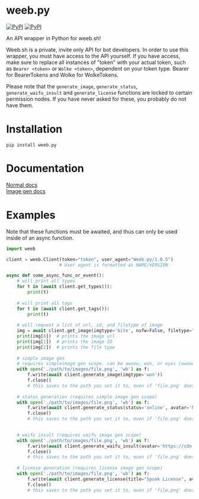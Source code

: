 # weeb.py

[![PyPI](https://img.shields.io/pypi/v/weeb.py.svg)](https://pypi.org/project/weeb.py/)
[![PyPI](https://img.shields.io/pypi/pyversions/weeb.py.svg)](https://pypi.org/project/weeb.py/)

An API wrapper in Python for weeb.sh!

Weeb.sh is a private, invite only API for bot developers. In order to use this wrapper, you must have access to the API yourself. If you have access, make sure to replace all instances of "token" with your actual token, such as `Bearer <token>` or `Wolke <token>`, dependent on your token type. Bearer for BearerTokens and Wolke for WolkeTokens.

Please note that the `generate_image`, `generate_status`, `generate_waifu_insult` and `generate_license` functions are locked to certain permission nodes. If you have never asked for these, you probably do not have them.

# Installation
```
pip install weeb.py
```
# Documentation
[Normal docs](https://gist.github.com/DasWolke/f9f8eb7bb9c4faeb10d33ab5bcc95898)\
[Image gen docs](https://gist.github.com/DasWolke/3b1f884ac7779faab7e1026feed78b6c)

# Examples
Note that these functions must be awaited, and thus can only be used inside of an async function.
```python
import weeb

client = weeb.Client(token="token", user_agent="Weeb.py/1.0.5")
                    # User agent is formatted as NAME/VERSION

async def some_async_func_or_event():
    # will print all types
    for t in (await client.get_types()):
        print(t)
        
    # will print all tags
    for t in (await client.get_tags()):
        print(t)
        
    # will request a list of url, id, and filetype of image
    img = await client.get_image(imgtype='bite', nsfw=False, filetype="gif")
    print(img[0])  # prints the image url
    print(img[1])  # prints the image ID
    print(img[2])  # prints the file type
    
    # simple image gen
    # requires simpleimage gen scope. can be awooo, won, or eyes (awooo allows for hair and face as parameters to colour them)
    with open('./path/to/images/file.png', 'wb') as f:
        f.write(await client.generate_image(imgtype='won'))
        f.close()
        # this saves to the path you set it to, even if 'file.png' doesn't exist
        
    # status generation (requires simple image gen scope)
    with open('./path/to/images/file.png', 'wb') as f:
        f.write(await client.generate_status(status='online', avatar='https://cdn.discordapp.com/avatars/267207628965281792/f2f0b2f75710e334095132f33e15bce0.png'))
        f.close()
        # this saves to the path you set it to, even if 'file.png' doesn't exist

        
    # waifu insult (requires waifu image gen scope)
    with open('./path/to/images/file.png', 'wb') as f:
        f.write(await client.generate_waifu_insult(avatar='https://cdn.discordapp.com/avatars/267207628965281792/f2f0b2f75710e334095132f33e15bce0.png'))
        f.close()
        # this saves to the path you set it to, even if 'file.png' doesn't exist
        
    # license generation (requires license image gen scope)
    with open('./path/to/images/file.png', 'wb') as f:
        f.write(await client.generate_license(title="Spook License", avatar="https://imgur.com/zPn0DYT.png", badges=["https://imgur.com/zPn0DYT.png", "https://imgur.com/zPn0DYT.png", "https://imgur.com/zPn0DYT.png"], widgets=["1", "2", "3"]))
        f.close()
        # this saves to the path you set it to, even if 'file.png' doesn't exist
 
```